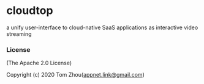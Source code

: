 # cloudtop
a unify user-interface to cloud-native SaaS applications as interactive video streaming


### License

(The Apache 2.0 License)

Copyright (c) 2020 Tom Zhou(appnet.link@gmail.com)
